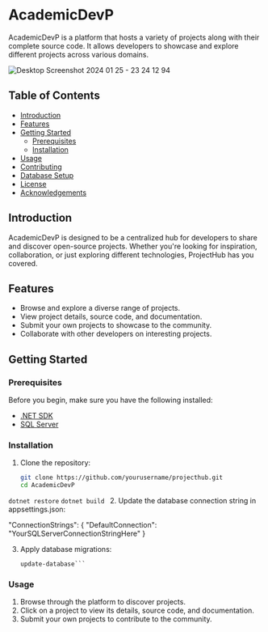 # AcademicDevP

AcademicDevP is a platform that hosts a variety of projects along with their complete source code. It allows developers to showcase and explore different projects across various domains.

![Desktop Screenshot 2024 01 25 - 23 24 12 94](https://github.com/MINAD0/AcademicDevProject/assets/34896655/5377cd3d-a1ed-43cc-acac-89bb900a79e1)


## Table of Contents

- [Introduction](#introduction)
- [Features](#features)
- [Getting Started](#getting-started)
  - [Prerequisites](#prerequisites)
  - [Installation](#installation)
- [Usage](#usage)
- [Contributing](#contributing)
- [Database Setup](#database-setup)
- [License](#license)
- [Acknowledgements](#acknowledgements)

## Introduction

AcademicDevP is designed to be a centralized hub for developers to share and discover open-source projects. Whether you're looking for inspiration, collaboration, or just exploring different technologies, ProjectHub has you covered.

## Features

- Browse and explore a diverse range of projects.
- View project details, source code, and documentation.
- Submit your own projects to showcase to the community.
- Collaborate with other developers on interesting projects.

## Getting Started

### Prerequisites

Before you begin, make sure you have the following installed:

- [.NET SDK](https://dotnet.microsoft.com/download)
- [SQL Server](https://www.microsoft.com/sql-server/)

### Installation

1. Clone the repository:

   ```bash
   git clone https://github.com/yourusername/projecthub.git
   cd AcademicDevP
```dotnet restore```
```dotnet build ```
2. Update the database connection string in appsettings.json:

"ConnectionStrings": {
    "DefaultConnection": "YourSQLServerConnectionStringHere"
}

3. Apply database migrations:
   ``` add-migration [migrationName]
   update-database```

 ### Usage
1. Browse through the platform to discover projects.
2. Click on a project to view its details, source code, and documentation.
3. Submit your own projects to contribute to the community.
   
